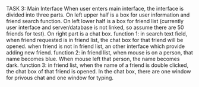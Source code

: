 TASK 3: Main Interface
When user enters main interface, the interface is divided into three parts.
On left upper half is a box for user information and friend search function.
On left lower half is a box for friend list (currently user interface and server/database is not linked, so assume there are 50 friends for test).
On right part is a chat box.
function 1: in search text field, when friend requested is in friend list, the chat box for that friend will be opened. when friend is not in friend list, an other interface which provide adding new friend.
function 2: in friend list, when mouse is on a person, that name becomes blue. When mouse left that person, the name becomes dark.
function 3: in friend list, when the name of a friend is double clicked, the chat box of that friend is opened. In the chat box, there are one window for privous chat and one window for typing.